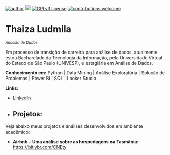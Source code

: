 [![author](https://img.shields.io/badge/author-thaizaludmila-red.svg)](https://www.linkedin.com/in/thaizalu) [![](https://img.shields.io/badge/python-3.7+-blue.svg)](https://www.python.org/downloads/release/python-365/) [![GPLv3 license](https://img.shields.io/badge/License-GPLv3-blue.svg)](http://perso.crans.org/besson/LICENSE.html) [![contributions welcome](https://img.shields.io/badge/contributions-welcome-brightgreen.svg?style=flat)](https://github.com/Thaizalu/Projetos/issue)

# Thaiza Ludmila

<sub>*Analista de Dados* </sub>

Em processo de transição de carreira para análise de dados, atualmente estou Bacharelado da Tecnologia da Informação, pela Universidade Virtual do Estado de São Paulo (UNIVESP), e estagiária em Análise de Dados.

**Conhecimento em:** Python | Data Mining | Análise Exploratória | Solução de Problemas | Power BI | SQL | Looker Studio

**Links:**
* [LinkedIn]( https://www.linkedin.com/in/thaizalu)

* ## Projetos:
Veja abaixo meus projetos e análises desenvolvidos em ambiente acadêmico:

* **Airbnb – Uma análise sobre as hospedagens na Tasmânia:** https://bitlybr.com/CNEty
